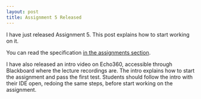 ```yaml
---
layout: post
title: Assignment 5 Released
---
```


I have just released Assignment 5.  This post explains how to start working on it.

You can read the specification [in the assignments section]({{site.baseurl}}/assignments).

I have also released an intro video on Echo360, accessible through Blackboard
where the lecture recordings are.  The intro explains how to start the
assignment and pass the first test.  Students should follow the intro with their
IDE open, redoing the same steps, before start working on the assignment.
